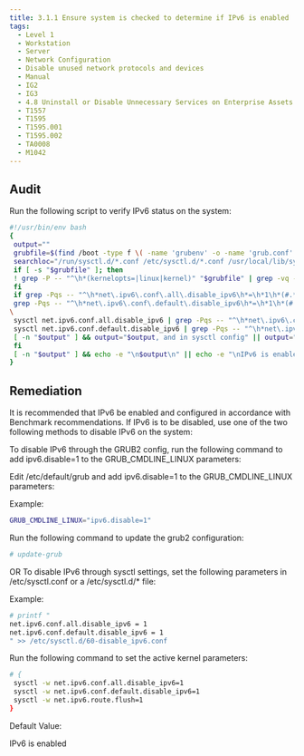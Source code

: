 ```yaml
---
title: 3.1.1 Ensure system is checked to determine if IPv6 is enabled
tags:
  - Level 1
  - Workstation
  - Server
  - Network Configuration
  - Disable unused network protocols and devices
  - Manual
  - IG2
  - IG3
  - 4.8 Uninstall or Disable Unnecessary Services on Enterprise Assets and Software
  - T1557
  - T1595
  - T1595.001
  - T1595.002
  - TA0008
  - M1042
---
```


## Audit
Run the following script to verify IPv6 status on the system:
```bash
#!/usr/bin/env bash
{
 output=""
 grubfile=$(find /boot -type f \( -name 'grubenv' -o -name 'grub.conf' -o -name 'grub.cfg' \) -exec grep -Pl -- '^\h*(kernelopts=|linux|kernel)' {} \;)
 searchloc="/run/sysctl.d/*.conf /etc/sysctl.d/*.conf /usr/local/lib/sysctl.d/*.conf /usr/lib/sysctl.d/*.conf /lib/sysctl.d/*.conf /etc/sysctl.conf"
 if [ -s "$grubfile" ]; then
 ! grep -P -- "^\h*(kernelopts=|linux|kernel)" "$grubfile" | grep -vq -- ipv6.disable=1 && output="IPv6 Disabled in \"$grubfile\""
 fi
 if grep -Pqs -- "^\h*net\.ipv6\.conf\.all\.disable_ipv6\h*=\h*1\h*(#.*)?$" $searchloc && \
 grep -Pqs -- "^\h*net\.ipv6\.conf\.default\.disable_ipv6\h*=\h*1\h*(#.*)?$" $searchloc &&
\
 sysctl net.ipv6.conf.all.disable_ipv6 | grep -Pqs -- "^\h*net\.ipv6\.conf\.all\.disable_ipv6\h*=\h*1\h*(#.*)?$" && \
 sysctl net.ipv6.conf.default.disable_ipv6 | grep -Pqs -- "^\h*net\.ipv6\.conf\.default\.disable_ipv6\h*=\h*1\h*(#.*)?$"; then
 [ -n "$output" ] && output="$output, and in sysctl config" || output="ipv6 disabled in sysctl config"
 fi
 [ -n "$output" ] && echo -e "\n$output\n" || echo -e "\nIPv6 is enabled on the system\n"
}
```

## Remediation
It is recommended that IPv6 be enabled and configured in accordance with Benchmark recommendations. If IPv6 is to be disabled, use one of the two following methods to disable IPv6 on the system:

To disable IPv6 through the GRUB2 config, run the following command to add ipv6.disable=1 to the GRUB_CMDLINE_LINUX parameters:

Edit /etc/default/grub and add ipv6.disable=1 to the GRUB_CMDLINE_LINUX
parameters:

Example:
```bash
GRUB_CMDLINE_LINUX="ipv6.disable=1"
```

Run the following command to update the grub2 configuration:
```bash
# update-grub
```

OR To disable IPv6 through sysctl settings, set the following parameters in /etc/sysctl.conf or a /etc/sysctl.d/* file:

Example:
```bash
# printf "
net.ipv6.conf.all.disable_ipv6 = 1
net.ipv6.conf.default.disable_ipv6 = 1
" >> /etc/sysctl.d/60-disable_ipv6.conf
```

Run the following command to set the active kernel parameters:
```bash
# {
 sysctl -w net.ipv6.conf.all.disable_ipv6=1
 sysctl -w net.ipv6.conf.default.disable_ipv6=1
 sysctl -w net.ipv6.route.flush=1
}
```

Default Value:

IPv6 is enabled
